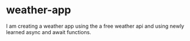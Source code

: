 # weather-app
I am creating a weather app using the a free weather api and using newly learned async and await functions.
